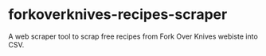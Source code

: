# forkoverknives-recipes-scraper
A web scraper tool to scrap free recipes from  Fork Over Knives webiste into CSV.
